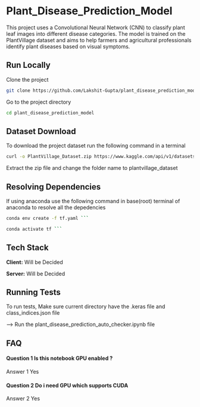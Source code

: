 
# Plant_Disease_Prediction_Model

This project uses a Convolutional Neural Network (CNN) to classify plant leaf images into different disease categories. The model is trained on the PlantVillage dataset and aims to help farmers and agricultural professionals identify plant diseases based on visual symptoms.


## Run Locally

Clone the project

```bash
git clone https://github.com/Lakshit-Gupta/plant_disease_prediction_model.git
```

Go to the project directory

```bash
cd plant_disease_prediction_model
```


## Dataset Download

To download the project dataset run the following command in a terminal  

```bash
curl -o PlantVillage_Dataset.zip https://www.kaggle.com/api/v1/datasets/download/abdallahalidev/plantvillage-dataset ```
```
Extract the zip file and change the folder name to plantvillage_dataset
## Resolving Dependencies
If using anaconda use the following command in base(root) terminal of anaconda to resolve all the depedencies
```bash
conda env create -f tf.yaml ```
```
```bash
conda activate tf ```
```





## Tech Stack

**Client:** Will be Decided

**Server:** Will be Decided


## Running Tests

To run tests, Make sure current directory have the .keras file and class_indices.json file 


--> Run the plant_disease_prediction_auto_checker.ipynb file 



## FAQ

#### Question 1 Is this notebook GPU enabled ?

Answer 1 Yes

#### Question 2 Do i need GPU which supports CUDA 

Answer 2 Yes 

